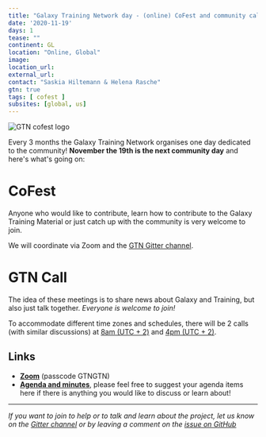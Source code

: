 ```yaml
---
title: "Galaxy Training Network day - (online) CoFest and community call"
date: '2020-11-19'
days: 1
tease: ""
continent: GL
location: "Online, Global"
image:
location_url:
external_url:
contact: "Saskia Hiltemann & Helena Rasche"
gtn: true
tags: [ cofest ]
subsites: [global, us]
---
```


<img class="float-right" style="max-width: 500px;" src="/images/galaxy-logos/gtn-cofests.png" alt="GTN cofest logo"/>

Every 3 months the Galaxy Training Network organises one day dedicated to the community! **November the 19th is the next community day** and here's what's going on:

# CoFest

Anyone who would like to contribute, learn how to contribute to the Galaxy Training Material or just catch up with the community is very welcome to join.

We will coordinate via Zoom and the [GTN Gitter channel](https://gitter.im/Galaxy-Training-Network/Lobby).

# GTN Call

The idea of these meetings is to share news about Galaxy and Training, but also just talk together. *Everyone is welcome to join!*

To accommodate different time zones and schedules, there will be 2 calls (with similar discussions) at [8am (UTC + 2)](https://arewemeetingyet.com/Berlin/2020-11-19/08:00/GTN%20meeting) and [4pm (UTC + 2)](https://arewemeetingyet.com/Berlin/2020-11-19/16:00/GTN%20meeting).

## Links

- [**Zoom**](https://us02web.zoom.us/j/82379441247) (passcode GTNGTN)
- [**Agenda and minutes**](https://docs.google.com/document/d/1BA4TYe5snFd5866ZeF3OtuV9quhpvvfrIMn6qD2qxl0/edit?usp=sharing), please feel free to suggest your agenda items here if there is anything you would like to discuss or learn about!


---

*If you want to join to help or to talk and learn about the project, let us know on the [Gitter channel](https://gitter.im/Galaxy-Training-Network/Lobby) or by leaving a comment on the [issue on GitHub](https://github.com/galaxyproject/training-material/issues/1631)*
